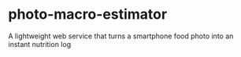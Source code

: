 # photo-macro-estimator
A lightweight web service that turns a smartphone food photo into an instant nutrition log
